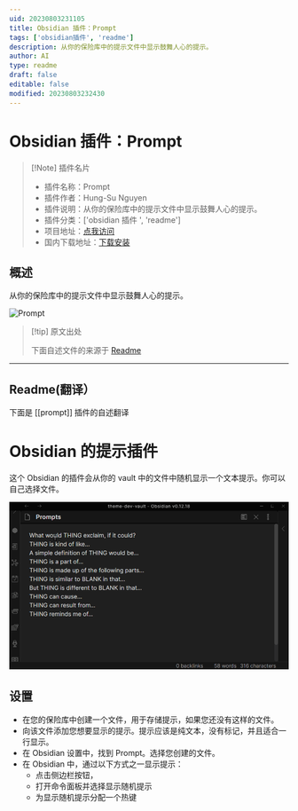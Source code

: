 ```yaml
---
uid: 20230803231105
title: Obsidian 插件：Prompt
tags: ['obsidian插件', 'readme']
description: 从你的保险库中的提示文件中显示鼓舞人心的提示。
author: AI
type: readme
draft: false
editable: false
modified: 20230803232430
---
```


# Obsidian 插件：Prompt

> [!Note] 插件名片
> - 插件名称：Prompt
> - 插件作者：Hung-Su Nguyen
> - 插件说明：从你的保险库中的提示文件中显示鼓舞人心的提示。
> - 插件分类：['obsidian 插件 ', 'readme']
> - 项目地址：[点我访问](https://github.com/hungsu/obsidian-prompt)
> - 国内下载地址：[下载安装](https://pkmer.cn/products/plugin/pluginMarket/?prompt)

## 概述

从你的保险库中的提示文件中显示鼓舞人心的提示。

![Prompt](https://cdn.pkmer.cn/covers/prompt.gif!pkmer)

> [!tip] 原文出处
>
>下面自述文件的来源于 [Readme](https://ghproxy.net/https://raw.githubusercontent.com/hungsu/obsidian-prompt/master/README.md)
>

---

## Readme(翻译）

下面是 [[prompt]] 插件的自述翻译

# Obsidian 的提示插件

这个 Obsidian 的插件会从你的 vault 中的文件中随机显示一个文本提示。你可以自己选择文件。

![使用鼠标的提示](https://raw.githubusercontent.com/hungsu/obsidian-prompt/master/screencast.gif)

## 设置

- 在您的保险库中创建一个文件，用于存储提示，如果您还没有这样的文件。
- 向该文件添加您想要显示的提示。提示应该是纯文本，没有标记，并且适合一行显示。
- 在 Obsidian 设置中，找到 Prompt。选择您创建的文件。
- 在 Obsidian 中，通过以下方式之一显示提示：
  - 点击侧边栏按钮，
  - 打开命令面板并选择显示随机提示
  - 为显示随机提示分配一个热键



